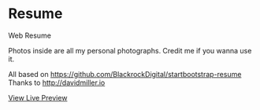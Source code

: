 # Resume
Web Resume


Photos inside are all my personal photographs. Credit me if you wanna use it.

All based on  https://github.com/BlackrockDigital/startbootstrap-resume <br/>
Thanks to http://davidmiller.io <br/>

<a href="/http://micahnut.live" class="special">View Live Preview</a><br/>
